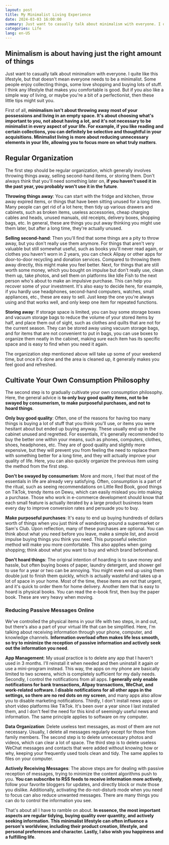 ```yaml
---
layout: post
title: My Minimalist Living Experience
date: 2024-03-03 16:00:00
summary: Just want to casually talk about minimalism with everyone. I quite like this lifestyle, but that doesn't mean everyone needs to be a minimalist. Some people enjoy collecting things, some love shopping and buying lots of stuff. I think any lifestyle that makes you comfortable is good. But if you also like a simple way of living, or maybe you're a bit of a perfectionist, then these little tips might suit you.
categories: Life
lang: en-US
---
```


## Minimalism is about having just the right amount of things

Just want to casually talk about minimalism with everyone. I quite like this lifestyle, but that doesn't mean everyone needs to be a minimalist. Some people enjoy collecting things, some love shopping and buying lots of stuff. I think any lifestyle that makes you comfortable is good. But if you also like a simple way of living, or maybe you're a bit of a perfectionist, then these little tips might suit you.

First of all, **minimalism isn't about throwing away most of your possessions and living in an empty space. It's about choosing what's important to you, not about having a lot, and it's not necessary to be minimalist in every aspect of your life. For example, if you like reading and certain collections, you can definitely be selective and thoughtful in your acquisitions. Minimalist living is more about reducing unnecessary elements in your life, allowing you to focus more on what truly matters**.

## Regular Organization

The first step should be regular organization, which generally involves throwing things away, selling second-hand items, or storing them. Don't always think that you'll need something later on, **if you haven't used it in the past year, you probably won't use it in the future**.

**Throwing things away**: You can start with the fridge and kitchen, throw away expired items, or things that have been sitting unused for a long time. Many people can get rid of a lot here; then tidy up various drawers and cabinets, such as broken items, useless accessories, cheap charging cables and heads, unused manuals, old receipts, delivery boxes, shopping bags, etc. In general, these are things you put away thinking you might use them later, but after a long time, they're actually unused.

**Selling second-hand**: Then you'll find that some things are a pity to throw away, but you don't really use them anymore. For things that aren't very valuable but still somewhat useful, such as books you'll never read again, or clothes you haven't worn in 2 years, you can check Alipay or other apps for door-to-door recycling and donation services. Compared to throwing them away directly, this might make you feel better. Next, for things that are still worth some money, which you bought on impulse but don't really use, clean them up, take photos, and sell them on platforms like Idle Fish to the next person who's about to make an impulsive purchase. This can help you recover some of your investment. It's also easy to decide here, for example, if you hardly use headphones, second-hand computers, watches, small appliances, etc., these are easy to sell. Just keep the one you're always using and that works well, and only keep one item for repeated functions.

**Storing away**: If storage space is limited, you can buy some storage boxes and vacuum storage bags to reduce the volume of your stored items by half, and place them out of sight, such as clothes and quilts that are not for the current season. They can be stored away using vacuum storage bags, and for items that are not convenient to put in bags, you can use boxes to organize them neatly in the cabinet, making sure each item has its specific space and is easy to find when you need it again.

The organization step mentioned above will take up some of your weekend time, but once it's done and the area is cleaned up, it generally makes you feel good and refreshed.

## Cultivate Your Own Consumption Philosophy

The second step is to gradually cultivate your own consumption philosophy. Here, the general advice is **to only buy good quality items, not to be swayed by consumerism, to make purposeful purchases, and not to hoard things**.

**Only buy good quality**: Often, one of the reasons for having too many things is buying a lot of stuff that you think you'll use, or items you were hesitant about but ended up buying anyway. These usually end up in the cabinet unused and regretted. For essentials, it's generally recommended to buy the better one within your means, such as phones, computers, clothes, shoes, headphones, etc. They are of good quality and slightly more expensive, but they will prevent you from feeling the need to replace them with something better for a long time, and they will actually improve your quality of life. Here, you can also quickly organize the previous item using the method from the first step.

**Don't be swayed by consumerism**: More and more, I feel that most of the essentials in life are already very satisfying. Often, consumption is a part of the ritual, such as seeing recommendations on Little Red Book, good things on TikTok, trendy items on Dewu, which can easily mislead you into making a purchase. Those who work in e-commerce development should know that each small feature is actually iterated by a large product business team every day to improve conversion rates and persuade you to buy.

**Make purposeful purchases**: It's easy to end up buying hundreds of dollars worth of things when you just think of wandering around a supermarket or Sam's Club. Upon reflection, many of these purchases are optional. You can think about what you need before you leave, make a simple list, and avoid impulse buying things you think you need. This purposeful selection method will make you more comfortable. This also applies when going shopping; think about what you want to buy and which brand beforehand.

**Don't hoard things**: The original intention of hoarding is to save money and hassle, but often buying boxes of paper, laundry detergent, and shower gel to use for a year or two can be annoying. You might even end up using them double just to finish them quickly, which is actually wasteful and takes up a lot of space in your home. Most of the time, these items are not that urgent, and it's quick to order them for home delivery. Another item that is easy to hoard is physical books. You can read the e-book first, then buy the paper book. These are very heavy when moving.

### Reducing Passive Messages Online

We've controlled the physical items in your life with two steps, in and out, but there's also a part of your virtual life that can be simplified. Here, I'm talking about receiving information through your phone, computer, and knowledge channels. **Information overload often makes life less smooth, so try to minimize the reception of passive information and actively seek out the information you need**.

**App Management**: My usual practice is to delete any app that I haven't used in 3 months. I'll reinstall it when needed and then uninstall it again or use a mini-program instead. This way, the apps on my phone are basically limited to two screens, which is completely sufficient for my daily needs. Secondly, I control the notifications from all apps. **I generally only enable notifications for bank transactions, Alipay transactions, WeChat, and work-related software. I disable notifications for all other apps in the settings, so there are no red dots on my screen**, and many apps also allow you to disable marketing notifications. Thirdly, I don't install news apps or short video platforms like TikTok. It's been over a year since I last installed them, and I don't feel the need for this kind of seemingly useful news and information. The same principle applies to software on my computer.

**Data Organization**: Delete useless text messages, as most of them are not necessary. Usually, I delete all messages regularly except for those from family members. The second step is to delete unnecessary photos and videos, which can clear a lot of space. The third step is to delete useless WeChat messages and contacts that were added without knowing how or why, keeping your frequently used tools clean and tidy. The same applies to files on your computer.

**Actively Receiving Messages**: The above steps are for dealing with passive reception of messages, trying to minimize the content algorithms push to you. **You can subscribe to RSS feeds to receive information more actively**, follow your favorite bloggers for updates, and directly block or mute those you dislike. Additionally, activating the do-not-disturb mode when you need to focus can also reduce unwanted messages. There are many things you can do to control the information you see.

That's about all I have to ramble on about. **In essence, the most important aspects are regular tidying, buying quality over quantity, and actively seeking information. This minimalist lifestyle can often influence a person's worldview, including their product creation, lifestyle, and personal preferences and character. Lastly, I also wish you happiness and a fulfilling life**.
